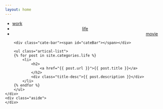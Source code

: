 ```yaml
---
layout: home
---
```


<div class="index-content movie">
    <div class="section">
        <ul class="artical-cate">
            <li><a href="/"><span>work</span></a></li>
            <li class="on" style="text-align:center"><a href="/life"><span>life</span></a></li>
            <li style="text-align:right"><a href="/movie"><span>movie</span></a></li>
        </ul>

        <div class="cate-bar"><span id="cateBar"></span></div>

        <ul class="artical-list">
        {% for post in site.categories.life %}
            <li>
                <h2>
                    <a href="{{ post.url }}">{{ post.title }}</a>
                </h2>
                <div class="title-desc">{{ post.description }}</div>
            </li>
        {% endfor %}
        </ul>
    </div>
    <div class="aside">
    </div>
</div>
